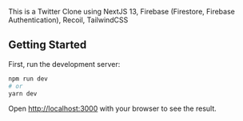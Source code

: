 This is a Twitter Clone using NextJS 13, Firebase (Firestore, Firebase Authentication), Recoil, TailwindCSS

## Getting Started

First, run the development server:

```bash
npm run dev
# or
yarn dev
```

Open [http://localhost:3000](http://localhost:3000) with your browser to see the result.
